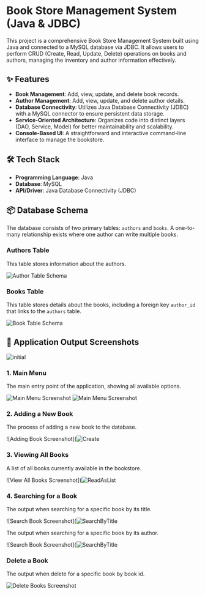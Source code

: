 # Book Store Management System (Java & JDBC)

This project is a comprehensive Book Store Management System built using Java and connected to a MySQL database via JDBC. It allows users to perform CRUD (Create, Read, Update, Delete) operations on books and authors, managing the inventory and author information effectively.

## ✨ Features

*   **Book Management**: Add, view, update, and delete book records.
*   **Author Management**: Add, view, update, and delete author details.
*   **Database Connectivity**: Utilizes Java Database Connectivity (JDBC) with a MySQL connector to ensure persistent data storage.
*   **Service-Oriented Architecture**: Organizes code into distinct layers (DAO, Service, Model) for better maintainability and scalability.
*   **Console-Based UI**: A straightforward and interactive command-line interface to manage the bookstore.

## 🛠️ Tech Stack

*   **Programming Language**: Java
*   **Database**: MySQL
*   **API/Driver**: Java Database Connectivity (JDBC)

## 📦 Database Schema

The database consists of two primary tables: `authors` and `books`. A one-to-many relationship exists where one author can write multiple books.

### Authors Table
This table stores information about the authors.

![Author Table Schema](https://github.com/user-attachments/assets/fda931aa-3048-456f-b5cb-d45a40f6aadf)

### Books Table
This table stores details about the books, including a foreign key `author_id` that links to the `authors` table.

![Book Table Schema](https://github.com/user-attachments/assets/155ef79b-bdb2-49c2-8b4c-c49088ff4d9e)


## 📸 Application Output Screenshots

![initial](https://github.com/user-attachments/assets/90e749f1-4538-4578-a51d-4500de27899d)

### 1. Main Menu
The main entry point of the application, showing all available options.

![Main Menu Screenshot](https://github.com/user-attachments/assets/bcfd29e1-8676-4241-90dd-eea0cbcac241)
![Main Menu Screenshot](https://github.com/user-attachments/assets/ad86220b-6571-4cb7-b321-1dbf9201c969)


### 2. Adding a New Book
The process of adding a new book to the database.

![Adding Book Screenshot](![Create](https://github.com/user-attachments/assets/25266f7b-61f7-4165-8c2a-b43f4af074d3)

### 3. Viewing All Books
A list of all books currently available in the bookstore.

![View All Books Screenshot](![ReadAsList](https://github.com/user-attachments/assets/fe0a03f3-8caf-4931-9706-d3168e9e3556)

### 4. Searching for a Book
The output when searching for a specific book by its title.

![Search Book Screenshot](![SearchByTitle](https://github.com/user-attachments/assets/dddb63c8-6556-443f-946e-b0820c8ed05b)

The output when searching for a specific book by its author.

![Search Book Screenshot](![SearchByTitle](https://github.com/user-attachments/assets/aeecb378-ccf3-4e84-abb0-f48d87ce771b)

### Delete a Book
The output when delete for a specific book by book id.

![Delete Books Screenshot](https://github.com/user-attachments/assets/97e8961e-830d-498e-a9b2-2dd833653195)
